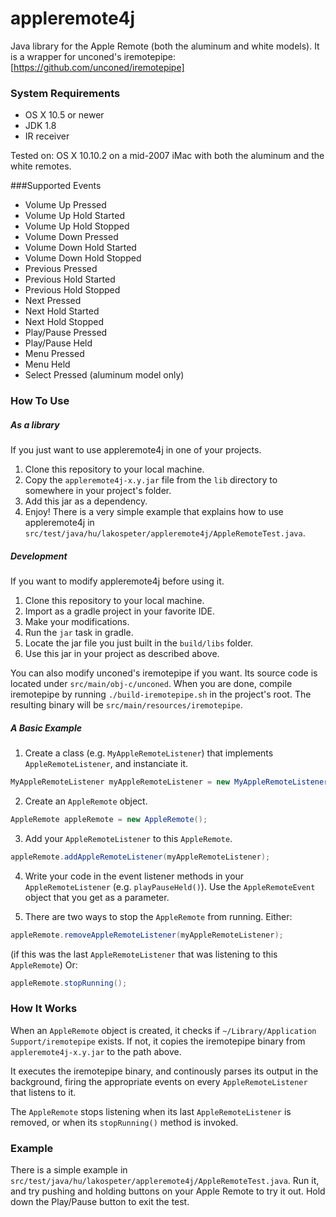 # appleremote4j

Java library for the Apple Remote (both the aluminum and white models). It is a wrapper for unconed's iremotepipe: [https://github.com/unconed/iremotepipe]


### System Requirements

* OS X 10.5 or newer
* JDK 1.8
* IR receiver


Tested on: OS X 10.10.2 on a mid-2007 iMac with both the aluminum and the white remotes.


###Supported Events

* Volume Up Pressed
* Volume Up Hold Started
* Volume Up Hold Stopped
* Volume Down Pressed
* Volume Down Hold Started
* Volume Down Hold Stopped
* Previous Pressed
* Previous Hold Started
* Previous Hold Stopped
* Next Pressed
* Next Hold Started
* Next Hold Stopped
* Play/Pause Pressed
* Play/Pause Held
* Menu Pressed
* Menu Held
* Select Pressed (aluminum model only)


### How To Use

##### As a library

If you just want to use appleremote4j in one of your projects.

1. Clone this repository to your local machine.
2. Copy the `appleremote4j-x.y.jar` file from the `lib` directory to somewhere in your project's folder.
3. Add this jar as a dependency.
4. Enjoy! There is a very simple example that explains how to use appleremote4j in `src/test/java/hu/lakospeter/appleremote4j/AppleRemoteTest.java`.

##### Development

If you want to modify appleremote4j before using it.

1. Clone this repository to your local machine.
2. Import as a gradle project in your favorite IDE.
3. Make your modifications.
4. Run the `jar` task in gradle.
5. Locate the jar file you just built in the `build/libs` folder.
6. Use this jar in your project as described above.
 
You can also modify unconed's iremotepipe if you want. Its source code is located under `src/main/obj-c/unconed`. When you are done, compile iremotepipe by running `./build-iremotepipe.sh` in the project's root. The resulting binary will be `src/main/resources/iremotepipe`.

##### A Basic Example
1. Create a class (e.g. `MyAppleRemoteListener`) that implements `AppleRemoteListener`, and instanciate it.
```java
MyAppleRemoteListener myAppleRemoteListener = new MyAppleRemoteListener();
```
2. Create an `AppleRemote` object.
```java
AppleRemote appleRemote = new AppleRemote();
```

3. Add your `AppleRemoteListener` to this `AppleRemote`.
```java
appleRemote.addAppleRemoteListener(myAppleRemoteListener);
```

4. Write your code in the event listener methods in your `AppleRemoteListener` (e.g. `playPauseHeld()`). Use the `AppleRemoteEvent` object that you get as a parameter.

5. There are two ways to stop the `AppleRemote` from running. Either:
```java
appleRemote.removeAppleRemoteListener(myAppleRemoteListener);
```
(if this was the last `AppleRemoteListener` that was listening to this `AppleRemote`) Or:
```java
appleRemote.stopRunning();
```


### How It Works

When an `AppleRemote` object is created, it checks if `~/Library/Application Support/iremotepipe` exists. If not, it copies the iremotepipe binary from `appleremote4j-x.y.jar` to the path above.

It executes the iremotepipe binary, and continously parses its output in the background, firing the appropriate events on every `AppleRemoteListener` that listens to it.

The `AppleRemote` stops listening when its last `AppleRemoteListener` is removed, or when its `stopRunning()` method is invoked.


### Example

There is a simple example in `src/test/java/hu/lakospeter/appleremote4j/AppleRemoteTest.java`. Run it, and try pushing and holding buttons on your Apple Remote to try it out. Hold down the Play/Pause button to exit the test.





[https://github.com/unconed/iremotepipe]:https://github.com/unconed/iremotepipe
